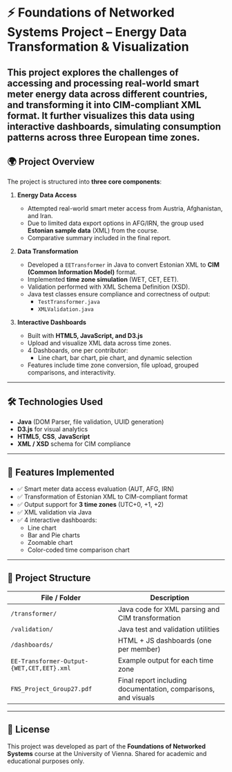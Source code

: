 # ⚡ Foundations of Networked Systems Project – Energy Data Transformation & Visualization

This project explores the challenges of accessing and processing **real-world smart meter energy data** across different countries, and transforming it into **CIM-compliant XML format**. It further visualizes this data using interactive dashboards, simulating consumption patterns across **three European time zones**.
---

## 🌍 Project Overview

The project is structured into **three core components**:

1. **Energy Data Access**
   - Attempted real-world smart meter access from Austria, Afghanistan, and Iran.
   - Due to limited data export options in AFG/IRN, the group used **Estonian sample data** (XML) from the course.
   - Comparative summary included in the final report.

2. **Data Transformation**
   - Developed a `EETransformer` in Java to convert Estonian XML to **CIM (Common Information Model)** format.
   - Implemented **time zone simulation** (WET, CET, EET).
   - Validation performed with XML Schema Definition (XSD).
   - Java test classes ensure compliance and correctness of output:
     - `TestTransformer.java`
     - `XMLValidation.java`

3. **Interactive Dashboards**
   - Built with **HTML5, JavaScript, and D3.js**
   - Upload and visualize XML data across time zones.
   - 4 Dashboards, one per contributor:
     - Line chart, bar chart, pie chart, and dynamic selection
   - Features include time zone conversion, file upload, grouped comparisons, and interactivity.

---

## 🛠 Technologies Used

- **Java** (DOM Parser, file validation, UUID generation)
- **D3.js** for visual analytics
- **HTML5**, **CSS**, **JavaScript**
- **XML / XSD** schema for CIM compliance

---

## 🧪 Features Implemented

- ✅ Smart meter data access evaluation (AUT, AFG, IRN)
- ✅ Transformation of Estonian XML to CIM-compliant format
- ✅ Output support for **3 time zones** (UTC+0, +1, +2)
- ✅ XML validation via Java
- ✅ 4 interactive dashboards:
  - Line chart
  - Bar and Pie charts
  - Zoomable chart
  - Color-coded time comparison chart

---

## 📁 Project Structure

| File / Folder | Description |
|---------------|-------------|
| `/transformer/` | Java code for XML parsing and CIM transformation |
| `/validation/` | Java test and validation utilities |
| `/dashboards/` | HTML + JS dashboards (one per member) |
| `EE-Transformer-Output-{WET,CET,EET}.xml` | Example output for each time zone |
| `FNS_Project_Group27.pdf` | Final report including documentation, comparisons, and visuals |

---

## 📄 License

This project was developed as part of the **Foundations of Networked Systems** course at the University of Vienna. Shared for academic and educational purposes only.

